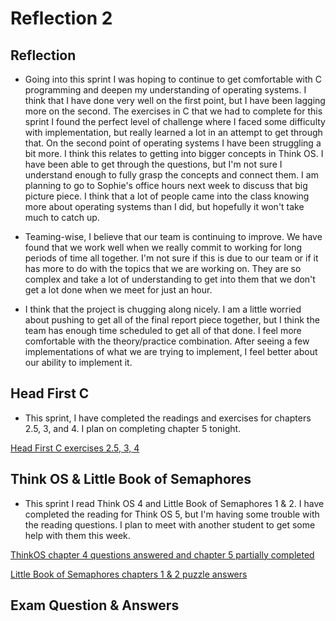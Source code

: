 # Reflection 2

## Reflection

- Going into this sprint I was hoping to continue to get comfortable with C programming and deepen my understanding of operating systems. I think that I have done very well on the first point, but I have been lagging more on the second. The exercises in C that we had to complete for this sprint I found the perfect level of challenge where I faced some difficulty with implementation, but really learned a lot in an attempt to get through that. On the second point of operating systems I have been struggling a bit more. I think this relates to getting into bigger concepts in Think OS. I have been able to get through the questions, but I'm not sure I understand enough to fully grasp the concepts and connect them. I am planning to go to Sophie's office hours next week to discuss that big picture piece. I think that a lot of people came into the class knowing more about operating systems than I did, but hopefully it won't take much to catch up.

- Teaming-wise, I believe that our team is continuing to improve. We have found that we work well when we really commit to working for long periods of time all together. I'm not sure if this is due to our team or if it has more to do with the topics that we are working on. They are so complex and take a lot of understanding to get into them that we don't get a lot done when we meet for just an hour.

- I think that the project is chugging along nicely. I am a little worried about pushing to get all of the final report piece together, but I think the team has enough time scheduled to get all of that done. I feel more comfortable with the theory/practice combination. After seeing a few implementations of what we are trying to implement, I feel better about our ability to implement it.

## Head First C

- This sprint, I have completed the readings and exercises for chapters 2.5, 3, and 4. I plan on completing chapter 5 tonight.

[Head First C exercises 2.5, 3, 4](/homework)

## Think OS & Little Book of Semaphores

- This sprint I read Think OS 4 and Little Book of Semaphores 1 & 2. I have completed the reading for Think OS 5, but I'm having some trouble with the reading questions. I plan to meet with another student to get some help with them this week.

[ThinkOS chapter 4 questions answered and chapter 5 partially completed](/reading_questions/thinkos.md)

[Little Book of Semaphores chapters 1 & 2 puzzle answers](/homework)

## Exam Question & Answers
